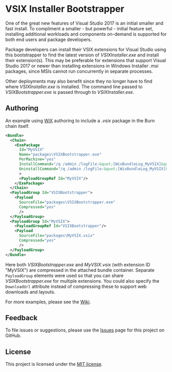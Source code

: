 VSIX Installer Bootstrapper
===========================

One of the great new features of Visual Studio 2017 is an initial smaller and fast install. To compliment a smaller - but powerful - initial feature set, installing additional workloads and components on-demand is supported for both end users and package developers.

Package developers can install their VSIX extensions for Visual Studio using this bootstrapper to find the latest version of _VSIXInstaller.exe_ and install their extension(s). This may be preferable for extensions that support Visual Studio 2017 or newer than installing extensions in Windows Installer _.msi_ packages, since MSIs cannot run concurrently in separate processes.

Other deployments may also benefit since they no longer have to find where _VSIXInstaller.exe_ is installed. The command line passed to _VSIXBootstrapper.exe_ is passed through to _VSIXInstaller.exe_.

## Authoring

An example using [WiX][] authoring to include a _.vsix_ package in the Burn chain itself.

```xml
<Bundle>
  <Chain>
    <ExePackage
      Id="MyVSIX"
      Name="packages\VSIXBootstrapper.exe"
      PerMachine="yes"
      InstallCommand="/q /admin /logFile:&quot;[WixBundleLog_MyVSIX]&quot; &quot;[WixBundleOriginalSource]\packages\MyVSIX.vsix&quot;"
      UninstallCommand="/q /admin /logFile:&quot;[WixBundleLog_MyVSIX]&quot; /u:MyVSIX"
      >
      <PayloadGroupRef Id="MyVSIX"/>
    </ExePackage>
  </Chain>
  <PayloadGroup Id="VSIXBootstrapper">
    <Payload
      SourceFile="packages\VSIXBootstrapper.exe"
      Compressed="yes"
      />
  </PayloadGroup>
  <PayloadGroup Id="MyVSIX">
    <PayloadGroupRef Id="VSIXBootstrapper"/>
    <Payload
      SourceFile="packages\MyVSIX.vsix"
      Compressed="yes"
      />
  </PayloadGroup>
</Bundle>
```

Here both _VSIXBootstrapper.exe_ and _MyVSIX.vsix_ (with extension ID "MyVSIX") are compressed in the attached bundle container. Separate `PayloadGroup` elements were used so that you can share _VSIXBootstrapper.exe_ for multiple extensions. You could also specify the `DownloadUrl` attribute instead of compressing these to support web downloads and layouts.

For more examples, please see the [Wiki][].

## Feedback

To file issues or suggestions, please use the [Issues][] page for this project on GitHub.

## License

This project is licensed under the [MIT license](LICENSE.txt).

  [issues]: https://github.com/Microsoft/vsixbootstrapper/issues
  [wiki]: https://github.com/Microsoft/vsixbootstrapper/wiki
  [wix]: http://wixtoolset.org
